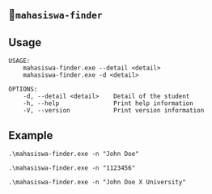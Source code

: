 ## 🧍```mahasiswa-finder```

## Usage
```
USAGE:
    mahasiswa-finder.exe --detail <detail>
    mahasiswa-finder.exe -d <detail>

OPTIONS:
    -d, --detail <detail>    Detail of the student
    -h, --help               Print help information
    -V, --version            Print version information
```
		
## Example
```.\mahasiswa-finder.exe -n "John Doe"```

```.\mahasiswa-finder.exe -n "1123456"```

```.\mahasiswa-finder.exe -n "John Doe X University"```
